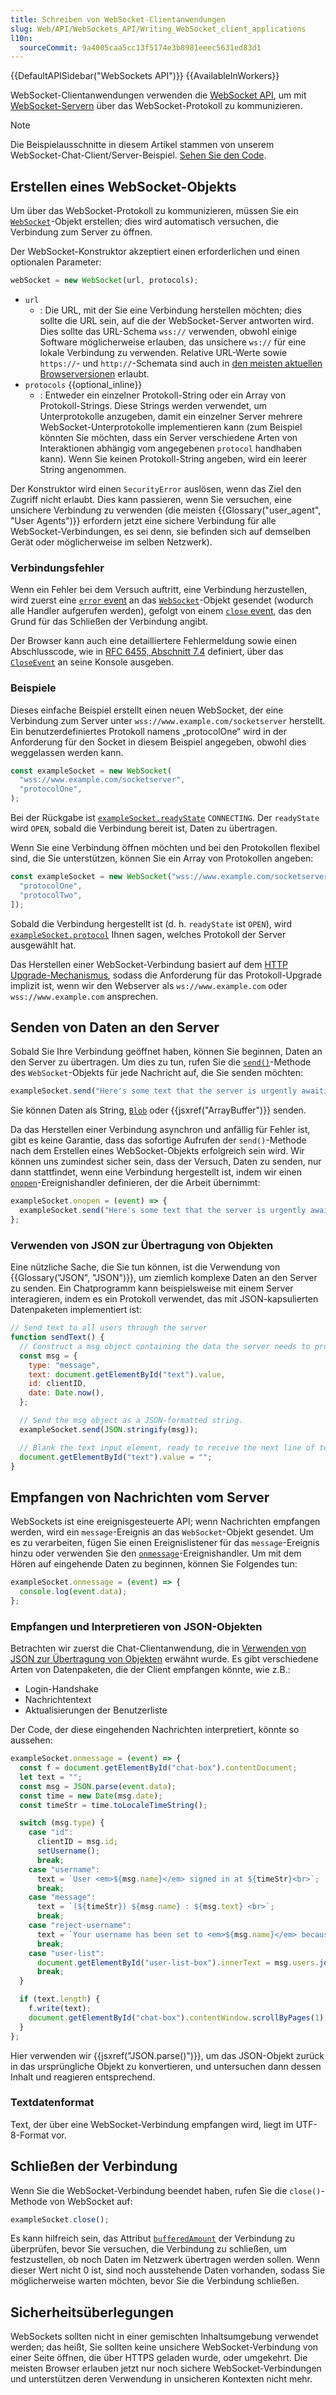 ```yaml
---
title: Schreiben von WebSocket-Clientanwendungen
slug: Web/API/WebSockets_API/Writing_WebSocket_client_applications
l10n:
  sourceCommit: 9a4005caa5cc13f5174e3b8981eeec5631ed83d1
---
```


{{DefaultAPISidebar("WebSockets API")}} {{AvailableInWorkers}}

WebSocket-Clientanwendungen verwenden die [WebSocket API](/de/docs/Web/API/WebSockets_API), um mit [WebSocket-Servern](/de/docs/Web/API/WebSockets_API/Writing_WebSocket_servers) über das WebSocket-Protokoll zu kommunizieren.

> [!NOTE]
> Die Beispielausschnitte in diesem Artikel stammen von unserem WebSocket-Chat-Client/Server-Beispiel.
> [Sehen Sie den Code](https://github.com/mdn/samples-server/tree/master/s/websocket-chat).

## Erstellen eines WebSocket-Objekts

Um über das WebSocket-Protokoll zu kommunizieren, müssen Sie ein [`WebSocket`](/de/docs/Web/API/WebSocket)-Objekt erstellen; dies wird automatisch versuchen, die Verbindung zum Server zu öffnen.

Der WebSocket-Konstruktor akzeptiert einen erforderlichen und einen optionalen Parameter:

```js
webSocket = new WebSocket(url, protocols);
```

- `url`
  - : Die URL, mit der Sie eine Verbindung herstellen möchten; dies sollte die URL sein, auf die der WebSocket-Server antworten wird.
    Dies sollte das URL-Schema `wss://` verwenden, obwohl einige Software möglicherweise erlauben, das unsichere `ws://` für eine lokale Verbindung zu verwenden.
    Relative URL-Werte sowie `https://`- und `http://`-Schemata sind auch in [den meisten aktuellen Browserversionen](/de/docs/Web/API/WebSocket/WebSocket#browser_compatibility) erlaubt.
- `protocols` {{optional_inline}}
  - : Entweder ein einzelner Protokoll-String oder ein Array von Protokoll-Strings.
    Diese Strings werden verwendet, um Unterprotokolle anzugeben, damit ein einzelner Server mehrere WebSocket-Unterprotokolle implementieren kann (zum Beispiel könnten Sie möchten, dass ein Server verschiedene Arten von Interaktionen abhängig vom angegebenen `protocol` handhaben kann).
    Wenn Sie keinen Protokoll-String angeben, wird ein leerer String angenommen.

Der Konstruktor wird einen `SecurityError` auslösen, wenn das Ziel den Zugriff nicht erlaubt.
Dies kann passieren, wenn Sie versuchen, eine unsichere Verbindung zu verwenden (die meisten {{Glossary("user_agent", "User Agents")}} erfordern jetzt eine sichere Verbindung für alle WebSocket-Verbindungen, es sei denn, sie befinden sich auf demselben Gerät oder möglicherweise im selben Netzwerk).

### Verbindungsfehler

Wenn ein Fehler bei dem Versuch auftritt, eine Verbindung herzustellen, wird zuerst eine [`error` event](/de/docs/Web/API/WebSocket/error_event) an das [`WebSocket`](/de/docs/Web/API/WebSocket)-Objekt gesendet (wodurch alle Handler aufgerufen werden), gefolgt von einem [`close` event](/de/docs/Web/API/WebSocket/close_event), das den Grund für das Schließen der Verbindung angibt.

Der Browser kann auch eine detailliertere Fehlermeldung sowie einen Abschlusscode, wie in [RFC 6455, Abschnitt 7.4](https://datatracker.ietf.org/doc/html/rfc6455#section-7.4) definiert, über das [`CloseEvent`](/de/docs/Web/API/CloseEvent) an seine Konsole ausgeben.

### Beispiele

Dieses einfache Beispiel erstellt einen neuen WebSocket, der eine Verbindung zum Server unter `wss://www.example.com/socketserver` herstellt.
Ein benutzerdefiniertes Protokoll namens „protocolOne“ wird in der Anforderung für den Socket in diesem Beispiel angegeben, obwohl dies weggelassen werden kann.

```js
const exampleSocket = new WebSocket(
  "wss://www.example.com/socketserver",
  "protocolOne",
);
```

Bei der Rückgabe ist [`exampleSocket.readyState`](/de/docs/Web/API/WebSocket/readyState) `CONNECTING`.
Der `readyState` wird `OPEN`, sobald die Verbindung bereit ist, Daten zu übertragen.

Wenn Sie eine Verbindung öffnen möchten und bei den Protokollen flexibel sind, die Sie unterstützen, können Sie ein Array von Protokollen angeben:

```js
const exampleSocket = new WebSocket("wss://www.example.com/socketserver", [
  "protocolOne",
  "protocolTwo",
]);
```

Sobald die Verbindung hergestellt ist (d. h. `readyState` ist `OPEN`), wird [`exampleSocket.protocol`](/de/docs/Web/API/WebSocket/protocol) Ihnen sagen, welches Protokoll der Server ausgewählt hat.

Das Herstellen einer WebSocket-Verbindung basiert auf dem [HTTP Upgrade-Mechanismus](/de/docs/Web/HTTP/Protocol_upgrade_mechanism), sodass die Anforderung für das Protokoll-Upgrade implizit ist, wenn wir den Webserver als `ws://www.example.com` oder `wss://www.example.com` ansprechen.

## Senden von Daten an den Server

Sobald Sie Ihre Verbindung geöffnet haben, können Sie beginnen, Daten an den Server zu übertragen.
Um dies zu tun, rufen Sie die [`send()`](/de/docs/Web/API/WebSocket/send)-Methode des `WebSocket`-Objekts für jede Nachricht auf, die Sie senden möchten:

```js
exampleSocket.send("Here's some text that the server is urgently awaiting!");
```

Sie können Daten als String, [`Blob`](/de/docs/Web/API/Blob) oder {{jsxref("ArrayBuffer")}} senden.

Da das Herstellen einer Verbindung asynchron und anfällig für Fehler ist, gibt es keine Garantie, dass das sofortige Aufrufen der `send()`-Methode nach dem Erstellen eines WebSocket-Objekts erfolgreich sein wird.
Wir können uns zumindest sicher sein, dass der Versuch, Daten zu senden, nur dann stattfindet, wenn eine Verbindung hergestellt ist, indem wir einen [`onopen`](/de/docs/Web/API/WebSocket/open_event)-Ereignishandler definieren, der die Arbeit übernimmt:

```js
exampleSocket.onopen = (event) => {
  exampleSocket.send("Here's some text that the server is urgently awaiting!");
};
```

### Verwenden von JSON zur Übertragung von Objekten

Eine nützliche Sache, die Sie tun können, ist die Verwendung von {{Glossary("JSON", "JSON")}}, um ziemlich komplexe Daten an den Server zu senden.
Ein Chatprogramm kann beispielsweise mit einem Server interagieren, indem es ein Protokoll verwendet, das mit JSON-kapsulierten Datenpaketen implementiert ist:

```js
// Send text to all users through the server
function sendText() {
  // Construct a msg object containing the data the server needs to process the message from the chat client.
  const msg = {
    type: "message",
    text: document.getElementById("text").value,
    id: clientID,
    date: Date.now(),
  };

  // Send the msg object as a JSON-formatted string.
  exampleSocket.send(JSON.stringify(msg));

  // Blank the text input element, ready to receive the next line of text from the user.
  document.getElementById("text").value = "";
}
```

## Empfangen von Nachrichten vom Server

WebSockets ist eine ereignisgesteuerte API; wenn Nachrichten empfangen werden, wird ein `message`-Ereignis an das `WebSocket`-Objekt gesendet. Um es zu verarbeiten, fügen Sie einen Ereignislistener für das `message`-Ereignis hinzu oder verwenden Sie den [`onmessage`](/de/docs/Web/API/WebSocket/message_event)-Ereignishandler.
Um mit dem Hören auf eingehende Daten zu beginnen, können Sie Folgendes tun:

```js
exampleSocket.onmessage = (event) => {
  console.log(event.data);
};
```

### Empfangen und Interpretieren von JSON-Objekten

Betrachten wir zuerst die Chat-Clientanwendung, die in [Verwenden von JSON zur Übertragung von Objekten](#verwenden_von_json_zur_übertragung_von_objekten) erwähnt wurde. Es gibt verschiedene Arten von Datenpaketen, die der Client empfangen könnte, wie z.B.:

- Login-Handshake
- Nachrichtentext
- Aktualisierungen der Benutzerliste

Der Code, der diese eingehenden Nachrichten interpretiert, könnte so aussehen:

```js
exampleSocket.onmessage = (event) => {
  const f = document.getElementById("chat-box").contentDocument;
  let text = "";
  const msg = JSON.parse(event.data);
  const time = new Date(msg.date);
  const timeStr = time.toLocaleTimeString();

  switch (msg.type) {
    case "id":
      clientID = msg.id;
      setUsername();
      break;
    case "username":
      text = `User <em>${msg.name}</em> signed in at ${timeStr}<br>`;
      break;
    case "message":
      text = `(${timeStr}) ${msg.name} : ${msg.text} <br>`;
      break;
    case "reject-username":
      text = `Your username has been set to <em>${msg.name}</em> because the name you chose is in use.<br>`;
      break;
    case "user-list":
      document.getElementById("user-list-box").innerText = msg.users.join("\n");
      break;
  }

  if (text.length) {
    f.write(text);
    document.getElementById("chat-box").contentWindow.scrollByPages(1);
  }
};
```

Hier verwenden wir {{jsxref("JSON.parse()")}}, um das JSON-Objekt zurück in das ursprüngliche Objekt zu konvertieren, und untersuchen dann dessen Inhalt und reagieren entsprechend.

### Textdatenformat

Text, der über eine WebSocket-Verbindung empfangen wird, liegt im UTF-8-Format vor.

## Schließen der Verbindung

Wenn Sie die WebSocket-Verbindung beendet haben, rufen Sie die `close()`-Methode von WebSocket auf:

```js
exampleSocket.close();
```

Es kann hilfreich sein, das Attribut [`bufferedAmount`](/de/docs/Web/API/WebSocket/bufferedAmount) der Verbindung zu überprüfen, bevor Sie versuchen, die Verbindung zu schließen, um festzustellen, ob noch Daten im Netzwerk übertragen werden sollen.
Wenn dieser Wert nicht 0 ist, sind noch ausstehende Daten vorhanden, sodass Sie möglicherweise warten möchten, bevor Sie die Verbindung schließen.

## Sicherheitsüberlegungen

WebSockets sollten nicht in einer gemischten Inhaltsumgebung verwendet werden; das heißt, Sie sollten keine unsichere WebSocket-Verbindung von einer Seite öffnen, die über HTTPS geladen wurde, oder umgekehrt.
Die meisten Browser erlauben jetzt nur noch sichere WebSocket-Verbindungen und unterstützen deren Verwendung in unsicheren Kontexten nicht mehr.
